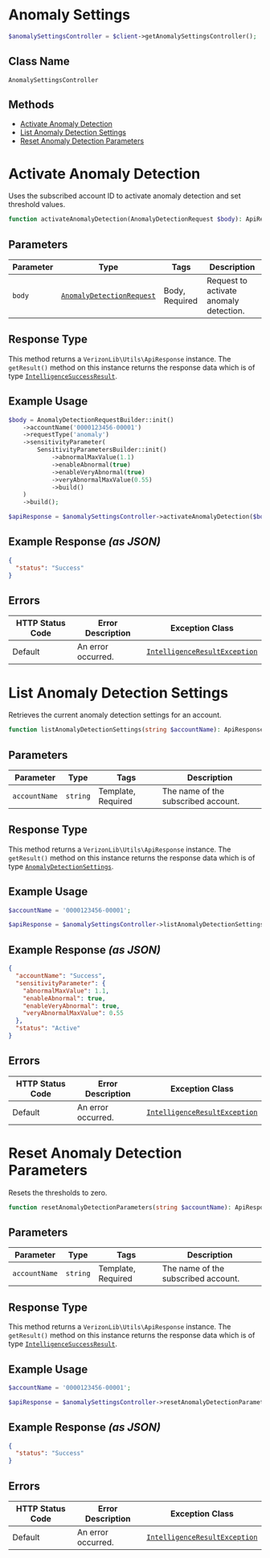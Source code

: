 # Anomaly Settings

```php
$anomalySettingsController = $client->getAnomalySettingsController();
```

## Class Name

`AnomalySettingsController`

## Methods

* [Activate Anomaly Detection](../../doc/controllers/anomaly-settings.md#activate-anomaly-detection)
* [List Anomaly Detection Settings](../../doc/controllers/anomaly-settings.md#list-anomaly-detection-settings)
* [Reset Anomaly Detection Parameters](../../doc/controllers/anomaly-settings.md#reset-anomaly-detection-parameters)


# Activate Anomaly Detection

Uses the subscribed account ID to activate anomaly detection and set threshold values.

```php
function activateAnomalyDetection(AnomalyDetectionRequest $body): ApiResponse
```

## Parameters

| Parameter | Type | Tags | Description |
|  --- | --- | --- | --- |
| `body` | [`AnomalyDetectionRequest`](../../doc/models/anomaly-detection-request.md) | Body, Required | Request to activate anomaly detection. |

## Response Type

This method returns a `VerizonLib\Utils\ApiResponse` instance. The `getResult()` method on this instance returns the response data which is of type [`IntelligenceSuccessResult`](../../doc/models/intelligence-success-result.md).

## Example Usage

```php
$body = AnomalyDetectionRequestBuilder::init()
    ->accountName('0000123456-00001')
    ->requestType('anomaly')
    ->sensitivityParameter(
        SensitivityParametersBuilder::init()
            ->abnormalMaxValue(1.1)
            ->enableAbnormal(true)
            ->enableVeryAbnormal(true)
            ->veryAbnormalMaxValue(0.55)
            ->build()
    )
    ->build();

$apiResponse = $anomalySettingsController->activateAnomalyDetection($body);
```

## Example Response *(as JSON)*

```json
{
  "status": "Success"
}
```

## Errors

| HTTP Status Code | Error Description | Exception Class |
|  --- | --- | --- |
| Default | An error occurred. | [`IntelligenceResultException`](../../doc/models/intelligence-result-exception.md) |


# List Anomaly Detection Settings

Retrieves the current anomaly detection settings for an account.

```php
function listAnomalyDetectionSettings(string $accountName): ApiResponse
```

## Parameters

| Parameter | Type | Tags | Description |
|  --- | --- | --- | --- |
| `accountName` | `string` | Template, Required | The name of the subscribed account. |

## Response Type

This method returns a `VerizonLib\Utils\ApiResponse` instance. The `getResult()` method on this instance returns the response data which is of type [`AnomalyDetectionSettings`](../../doc/models/anomaly-detection-settings.md).

## Example Usage

```php
$accountName = '0000123456-00001';

$apiResponse = $anomalySettingsController->listAnomalyDetectionSettings($accountName);
```

## Example Response *(as JSON)*

```json
{
  "accountName": "Success",
  "sensitivityParameter": {
    "abnormalMaxValue": 1.1,
    "enableAbnormal": true,
    "enableVeryAbnormal": true,
    "veryAbnormalMaxValue": 0.55
  },
  "status": "Active"
}
```

## Errors

| HTTP Status Code | Error Description | Exception Class |
|  --- | --- | --- |
| Default | An error occurred. | [`IntelligenceResultException`](../../doc/models/intelligence-result-exception.md) |


# Reset Anomaly Detection Parameters

Resets the thresholds to zero.

```php
function resetAnomalyDetectionParameters(string $accountName): ApiResponse
```

## Parameters

| Parameter | Type | Tags | Description |
|  --- | --- | --- | --- |
| `accountName` | `string` | Template, Required | The name of the subscribed account. |

## Response Type

This method returns a `VerizonLib\Utils\ApiResponse` instance. The `getResult()` method on this instance returns the response data which is of type [`IntelligenceSuccessResult`](../../doc/models/intelligence-success-result.md).

## Example Usage

```php
$accountName = '0000123456-00001';

$apiResponse = $anomalySettingsController->resetAnomalyDetectionParameters($accountName);
```

## Example Response *(as JSON)*

```json
{
  "status": "Success"
}
```

## Errors

| HTTP Status Code | Error Description | Exception Class |
|  --- | --- | --- |
| Default | An error occurred. | [`IntelligenceResultException`](../../doc/models/intelligence-result-exception.md) |

